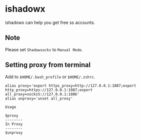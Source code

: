 # ishadowx

ishadowx can help you get free ss accounts.

## Note

Please set `Shadowsocks` to `Manual Mode`.

## Setting proxy from terminal

Add to `$HOME/.bash_profile` or `$HOME/.zshrc`.

```config
alias proxy='export https_proxy=http://127.0.0.1:1087;export http_proxy=https://127.0.0.1:1087;export all_proxy=socks5://127.0.0.1:1086'
alias unproxy='unset all_proxy'
```

`Usage`

```shell
$proxy
--------
In Proxy
--------
$unproxy
```
